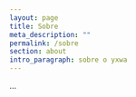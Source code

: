 ```yaml
---
layout: page
title: Sobre
meta_description: ""
permalink: /sobre
section: about
intro_paragraph: sobre o yxwa
---
```

...